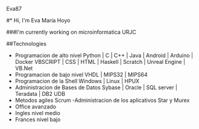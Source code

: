Eva87

#* Hi, I'm Eva María Hoyo 

###I'm currently working on microinformatica URJC

##Technologies

- Programacion de alto nivel
Python | C | C++ | Java | Android | Arduino | Docker 
VBSCRIPT | CSS | HTML | Haskell | Scratch | Unreal Engine | VB.Net
- Programacion de bajo nivel
VHDL | MIPS32 | MIPS64
- Programacion de la Shell 
Windows | Linux | HPUX
- Administracion de Bases de Datos
Sybase | Oracle | SQL server | Teradata | DB2 UDB
- Metodos agiles
Scrum
-Administracion de los aplicativos
Star y Murex
- Office avanzado
- Ingles nivel medio
- Frances nivel bajo